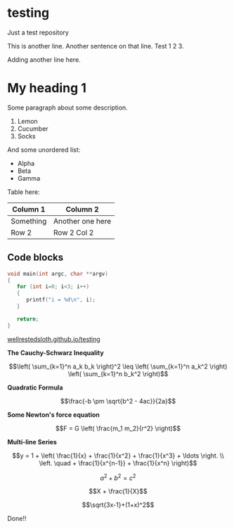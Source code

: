 # testing
Just a test repository

This is another line. Another sentence on that line.
Test 1 2 3.

Adding another line here.

# My heading 1

Some paragraph about some description.

1. Lemon
2. Cucumber
3. Socks

And some unordered list:

- Alpha
- Beta
- Gamma

Table here:

| Column 1   | Column 2         |
| ---------- | ---------------- |
| Something  | Another one here |
| Row 2      | Row 2 Col 2      |

## Code blocks

```C
void main(int argc, char **argv)
{
   for (int i=0; i<3; i++)
   {
      printf("i = %d\n", i);
   }

   return;
}
```

[wellrestedsloth.github.io/testing](https://wellrestedsloth.github.io/testing)

**The Cauchy-Schwarz Inequality**

$$\left( \sum_{k=1}^n a_k b_k \right)^2 \leq \left( \sum_{k=1}^n a_k^2 \right) \left( \sum_{k=1}^n b_k^2 \right)$$

**Quadratic Formula**

$$\frac{-b \pm \sqrt{b^2 - 4ac}}{2a}$$

**Some Newton's force equation**

$$F = G \left( \frac{m_1 m_2}{r^2} \right)$$

**Multi-line Series**

$$y  = 1 + \left(  \frac{1}{x} + \frac{1}{x^2} + \frac{1}{x^3} + \ldots \right. \\
   \left. \quad + \frac{1}{x^{n-1}} + \frac{1}{x^n} \right)$$

$$a^2 + b^2 = c^2$$

$$X + \frac{1}{X}$$

$$\sqrt{3x-1}+(1+x)^2$$



Done!!
